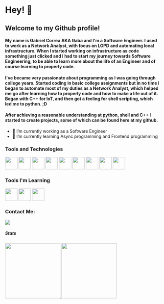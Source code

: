 # Hey! 👋
## Welcome to my Github profile!

#### My name is Gabriel Correa AKA Gaba and I'm a Software Engineer. I used to work as a Network Analyst, with focus on LGPD and automating local infrastructure. When I started working on infrastructure as code something just clicked and I had to start my journey towards Software Engineering, to be able to learn more about the life of an Engineer and of course learning to properly code. 

#### I've became very passionate about programming as I was going through college years. Started coding in basic college assignments but in no time I began to automate most of my duties as a Network Analyst, which helped me go after learning how to properly code and how to make a life out of it. Began with C++ for IoT, and then got a feeling for shell scripting, which led me to python. ;D

#### After achieving a reasonable understanding at python, shell and C++ I started to create projects, some of which can be found here at my github.

- 🔭 I’m currently working as a Software Engineer
- 🌱 I’m currently learning Async programming and Frontend programming

### Tools and Technologies
<div>
  <img src="https://cdn.jsdelivr.net/gh/devicons/devicon/icons/git/git-original.svg" width="40" height="40" />
  <img src="https://cdn.jsdelivr.net/gh/devicons/devicon/icons/github/github-original.svg" width="40" height="40"/>
  <img src="https://cdn.jsdelivr.net/gh/devicons/devicon/icons/linux/linux-original.svg" width="40" height="40"/>
  <img src="https://cdn.jsdelivr.net/gh/devicons/devicon/icons/python/python-original.svg" width="40" height="40"/>
  <img src="https://cdn.jsdelivr.net/gh/devicons/devicon/icons/cplusplus/cplusplus-original.svg" width="40" height="40"/>
  <img src="https://cdn.jsdelivr.net/gh/devicons/devicon/icons/raspberrypi/raspberrypi-original.svg" width="40" height="40"/>
  <img src="https://cdn.jsdelivr.net/gh/devicons/devicon/icons/docker/docker-original.svg" width="40" height="40"/>
  <img src="https://cdn.jsdelivr.net/gh/devicons/devicon/icons/nginx/nginx-original.svg" width="40" height="40"/>
  <img src="https://cdn.jsdelivr.net/gh/devicons/devicon/icons/fastapi/fastapi-original-wordmark.svg" width="40" height="40"/>


</div>

### Tools I'm Learning
<div>
    <img src="https://cdn.jsdelivr.net/gh/devicons/devicon/icons/vuejs/vuejs-original-wordmark.svg" width="40" height="40"/>
    <img src="https://cdn.jsdelivr.net/gh/devicons/devicon/icons/html5/html5-original.svg" width="40" height="40"/>
    <img src="https://cdn.jsdelivr.net/gh/devicons/devicon/icons/javascript/javascript-original.svg" width="40" height="40"/>
</div>

### Contact Me:
<div>
  <a href="https://www.linkedin.com/in/gabriel-correa-dos-santos-barbosa-568b93158/"><img src="https://img.shields.io/badge/-LinkedIn-%230077B5?style=for-the-badge&logo=linkedin&logoColor=white" target="_blank"></a>
 </div>
 
##### Stats
<div>
<a href="https://github.com/GabaCorreaSB">
<img height="180em" src="https://github-readme-stats.vercel.app/api/top-langs/?username=GabaCorreaSB&layout=compact&langs_count=7&theme=dracula"/>
<img height="180em" src="https://github-readme-stats.vercel.app/api?username=GabaCorreaSB&show_icons=true&theme=dracula&include_all_commits=true&count_private=true"/>
</div>
<!--
**GabaCorreaSB/GabaCorreaSB** is a ✨ _special_ ✨ repository because its `README.md` (this file) appears on your GitHub profile.

Here are some ideas to get you started:

- 🔭 I’m currently working on ...
- 🌱 I’m currently learning ...
- 👯 I’m looking to collaborate on ...
- 🤔 I’m looking for help with ...
- 💬 Ask me about ...
- 📫 How to reach me: ...
- 😄 Pronouns: ...
- ⚡ Fun fact: ...
-->
